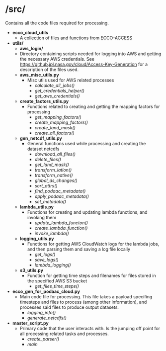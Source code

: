 # **/src/**
Contains all the code files required for processing.
- **ecco_cloud_utils**
  - A collection of files and functions from ECCO-ACCESS
- **utils/**
    - **aws_login/**
    - Directory containing scripts needed for logging into AWS and getting the necessary AWS credentials. See https://github.jpl.nasa.gov/cloud/Access-Key-Generation for a description of the files used.
    - **aws_misc_utils.py**
      - Misc utils used for AWS related processes
        - *calculate_all_jobs()*
        - *get_credentials_helper()*
        - *get_aws_credentials()*
    - **create_factors_utils.py**
      - Functions related to creating and getting the mapping factors for processing
        - *get_mapping_factors()*
        - *create_mapping_factors()*
        - *create_land_mask()*
        - *create_all_factors()*
    - **gen_netcdf_utils.py**
      - General functions used while processing and creating the dataset netcdfs
        - *download_all_files()*
        - *delete_files()*
        - *get_land_mask()*
        - *transform_latlon()*
        - *transform_native()*
        - *global_ds_changes()*
        - *sort_attrs()*
        - *find_podaac_metadata()*
        - *apply_podaac_metadata()*
        - *set_metadata()*
    - **lambda_utils.py**
      - Functions for creating and updating lambda functions, and invoking them
        - *update_lambda_functon()*
        - *create_lambda_function()*
        - *invoke_lambda()*
    - **logging_utils.py**
      - Functions for getting AWS CloudWatch logs for the lambda jobs, and then parsing them and saving a log file locally
        - *get_logs()*
        - *save_logs()*
        - *lambda_logging()*
    - **s3_utils.py**
      - Function for getting time steps and filenames for files stored in the specified AWS S3 bucket
        - *get_files_time_steps()*
- **ecco_gen_for_podaac_cloud.py**
  - Main code file for processing. This file takes a payload specifing timesteps and files to process (among other information), and processes said files to produce output datasets.
    - *logging_info()*
    - *generate_netcdfs()*
- **master_script.py**
  - Primary code that the user interacts with. Is the jumping off point for all processing related tasks and processes.
    - *create_parser()*
    - *main*